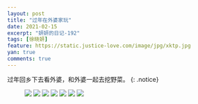 ```yaml
---
layout: post
title: "过年在外婆家玩"
date: 2021-02-15
excerpt: "妍妍的日记-192"
tags: [徐晓妍]
feature: https://static.justice-love.com/image/jpg/xktp.jpg
yan: true
comments: true
---
```

过年回乡下去看外婆，和外婆一起去挖野菜。
{: .notice}
<figure>
    <img src="{{ site.staticUrl }}/yanyan/image/waipojiawan0.jpg" />
    <img src="{{ site.staticUrl }}/yanyan/image/waipojiawan1.jpg" />
    <img src="{{ site.staticUrl }}/yanyan/image/waipojiawan2.jpg" />
    <img src="{{ site.staticUrl }}/yanyan/image/waipojiawan3.jpg" />
    <img src="{{ site.staticUrl }}/yanyan/image/waipojiawan4.jpg" />
    <img src="{{ site.staticUrl }}/yanyan/image/waipojiawan5.jpg" />
    <img src="{{ site.staticUrl }}/yanyan/image/waipojiawan6.jpg" />
</figure>
